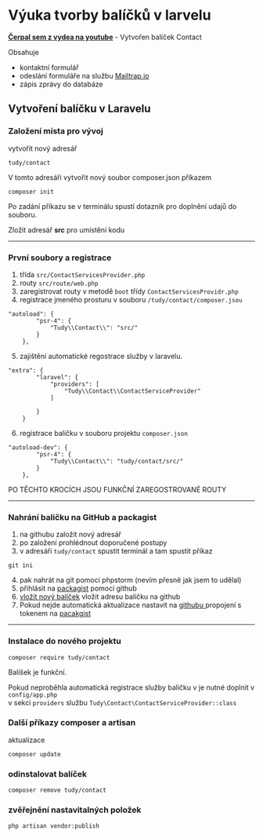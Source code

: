 # Výuka tvorby balíčků v larvelu

**[Čerpal sem z vydea na youtube](https://youtu.be/H-euNqEKACA)** - 
Vytvořen balíček Contact

Obsahuje
- kontaktní formulář
- odeslání formuláře na službu [Mailtrap.io](https://mailtrap.io/inboxes)
- zápis zprávy do databáze

## Vytvoření balíčku v Laravelu
### Založení místa pro vývoj
vytvořit nový adresář 
```shell
tudy/contact
```
V tomto adresáři vytvořit nový soubor composer.json příkazem
```shell
composer init
```
Po zadání příkazu se v terminálu spustí dotazník pro doplnění udajů do souboru. 

Zložit adresář **src** pro umístění kodu

---

### První soubory a registrace
1. třída `src/ContactServicesProvider.php`
2. routy `src/route/web.php`
3. zaregistrovat routy v metodě `boot`  třídy `ContactServicesProvidr.php`
4. registrace jmeného prosturu v souboru `/tudy/contact/composer.jsou` 
```shell
"autoload": {
        "psr-4": {
            "Tudy\\Contact\\": "src/"
        }
    },
```
5. zajištění automatické regostrace služby v laravelu.  
```shell
"extra": {
        "laravel": {
            "providers": [
                "Tudy\\Contact\\ContactServiceProvider"
            ]

        }
    }
```
6. registrace balíčku v souboru projektu `composer.json`
```shell
"autoload-dev": {
        "psr-4": {
            "Tudy\\Contact\\": "tudy/contact/src/"
        }
    },
```
PO TĚCHTO KROCÍCH JSOU FUNKČNÍ ZAREGOSTROVANÉ ROUTY

---

### Nahrání baličku na GitHub a packagist
1. na githubu založit nový adresář
2. po založení prohlédnout doporučené postupy
3. v adresáři `tudy/contact`  spustit terminál a tam spustit příkaz
```shell
git ini
```
4. pak nahrát na git pomocí phpstorm (nevím přesně jak jsem to udělal)
5. přihlásit na [packagist](https://packagist.org/) pomocí github
6. [vložit nový balíček](https://packagist.org/packages/submit) vložit adresu balíčku na github
7. Pokud nejde automatická aktualizace nastavit na [githubu ](https://github.com/ljanu/contact-package/settings/hooks) propojení
   s tokenem na [pacakgist](https://packagist.org/profile/)
   
---



### Instalace do nového projektu
```shell
composer require tudy/contact
```
Balíšek je funkční.

Pokud neproběhla automatická registrace služby baličku v je nutné doplnit v  `config/app.php`  
v sekci `providers` službu `Tudy\Contact\ContactServiceProvider::class`


### Další příkazy composer a artisan
aktualizace
```shell
composer update
```
### odinstalovat balíček
```shell
composer remove tudy/contact 
```
### zvěřejnění nastavitalných položek
```shell
php artisan vendor:publish
```


